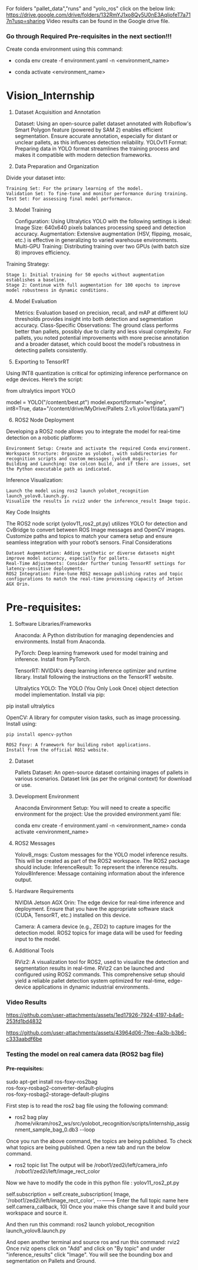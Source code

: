 For folders "pallet_data","runs" and "yolo_ros" click on the below link:
https://drive.google.com/drive/folders/132RmYJ1xo8Qy5U0nE3AqljofeT7a717n?usp=sharing
Video results can be found in the Google drive file.

### Go through Required Pre-requisites in the next section!!!

Create conda environment using this command:

- conda env create -f environment.yaml -n <environment_name>

- conda activate <environment_name>


# Vision_Internship

1. Dataset Acquisition and Annotation

    Dataset: Using an open-source pallet dataset annotated with Roboflow's Smart Polygon feature (powered by SAM 2) enables efficient segmentation. Ensure accurate annotation, especially for distant or unclear pallets, as this influences detection reliability.
    YOLOv11 Format: Preparing data in YOLO format streamlines the training process and makes it compatible with modern detection frameworks.

2. Data Preparation and Organization

Divide your dataset into:

    Training Set: For the primary learning of the model.
    Validation Set: To fine-tune and monitor performance during training.
    Test Set: For assessing final model performance.

3. Model Training

    Configuration: Using Ultralytics YOLO with the following settings is ideal:
        Image Size: 640x640 pixels balances processing speed and detection accuracy.
        Augmentation: Extensive augmentation (HSV, flipping, mosaic, etc.) is effective in generalizing to varied warehouse environments.
        Multi-GPU Training: Distributing training over two GPUs (with batch size 8) improves efficiency.

Training Strategy:

    Stage 1: Initial training for 50 epochs without augmentation establishes a baseline.
    Stage 2: Continue with full augmentation for 100 epochs to improve model robustness in dynamic conditions.

4. Model Evaluation

    Metrics: Evaluation based on precision, recall, and mAP at different IoU thresholds provides insight into both detection and segmentation accuracy.
    Class-Specific Observations:
        The ground class performs better than pallets, possibly due to clarity and less visual complexity.
        For pallets, you noted potential improvements with more precise annotation and a broader dataset, which could boost the model's robustness in detecting pallets consistently.

5. Exporting to TensorRT

Using INT8 quantization is critical for optimizing inference performance on edge devices. Here’s the script:

from ultralytics import YOLO

model = YOLO("/content/best.pt")
model.export(format="engine", int8=True, data="/content/drive/MyDrive/Pallets 2.v1i.yolov11/data.yaml")

6. ROS2 Node Deployment

Developing a ROS2 node allows you to integrate the model for real-time detection on a robotic platform:

    Environment Setup: Create and activate the required Conda environment.
    Workspace Structure: Organize as yolobot, with subdirectories for recognition scripts and custom messages (yolov8_msgs).
    Building and Launching: Use colcon build, and if there are issues, set the Python executable path as indicated.

Inference Visualization:

    Launch the model using ros2 launch yolobot_recognition launch_yolov8.launch.py.
    Visualize the results in rviz2 under the inference_result Image topic.

Key Code Insights

The ROS2 node script (yolov11_ros2_pt.py) utilizes YOLO for detection and CvBridge to convert between ROS Image messages and OpenCV images. Customize paths and topics to match your camera setup and ensure seamless integration with your robot’s sensors.
Final Considerations

    Dataset Augmentation: Adding synthetic or diverse datasets might improve model accuracy, especially for pallets.
    Real-Time Adjustments: Consider further tuning TensorRT settings for latency-sensitive deployments.
    ROS2 Integration: Fine-tune ROS2 message publishing rates and topic configurations to match the real-time processing capacity of Jetson AGX Orin.



# Pre-requisites: 

1. Software Libraries/Frameworks

    Anaconda: A Python distribution for managing dependencies and environments.
    Install from Anaconda.

    PyTorch: Deep learning framework used for model training and inference.
    Install from PyTorch.

    TensorRT: NVIDIA's deep learning inference optimizer and runtime library.
    Install following the instructions on the TensorRT website.

    Ultralytics YOLO: The YOLO (You Only Look Once) object detection model implementation.
    Install via pip:

pip install ultralytics

OpenCV: A library for computer vision tasks, such as image processing.
Install using:

    pip install opencv-python

    ROS2 Foxy: A framework for building robot applications.
    Install from the official ROS2 website.

2. Dataset

    Pallets Dataset: An open-source dataset containing images of pallets in various scenarios. Dataset link (as per the original context) for download or use.

3. Development Environment

    Anaconda Environment Setup: You will need to create a specific environment for the project:
        Use the provided environment.yaml file:

    conda env create -f environment.yaml -n <environment_name>
    conda activate <environment_name>

4. ROS2 Messages

    Yolov8_msgs: Custom messages for the YOLO model inference results. This will be created as part of the ROS2 workspace. The ROS2 package should include:
        InferenceResult: To represent the inference results.
        Yolov8Inference: Message containing information about the inference output.

5. Hardware Requirements

    NVIDIA Jetson AGX Orin: The edge device for real-time inference and deployment.
    Ensure that you have the appropriate software stack (CUDA, TensorRT, etc.) installed on this device.

    Camera: A camera device (e.g., ZED2) to capture images for the detection model. ROS2 topics for image data will be used for feeding input to the model.

6. Additional Tools

    RViz2: A visualization tool for ROS2, used to visualize the detection and segmentation results in real-time. RViz2 can be launched and configured using ROS2 commands.
   This comprehensive setup should yield a reliable pallet detection system optimized for real-time, edge-device applications in dynamic industrial environments.

### Video Results

https://github.com/user-attachments/assets/1ed17926-7924-4197-b4a6-253fd1bd4832


https://github.com/user-attachments/assets/43964d06-7fee-4a3b-b3b6-c333aabdf6be


### Testing the model on real camera data (ROS2 bag file)

#### Pre-requisites:
sudo apt-get install ros-foxy-ros2bag \
                     ros-foxy-rosbag2-converter-default-plugins \
                     ros-foxy-rosbag2-storage-default-plugins


First step is to read the ros2 bag file using the following command:
- ros2 bag play /home/vikram/ros2_ws/src/yolobot_recognition/scripts/internship_assignment_sample_bag_0.db3  --loop
  
Once you run the above command, the topics are being published. To check what topics are being published. Open a new tab and run the below command.

- ros2 topic list
The output will be
/robot1/zed2i/left/camera_info
/robot1/zed2i/left/image_rect_color

Now we have to modify the code in this python file :
yolov11_ros2_pt.py

self.subscription = self.create_subscription(
            Image,
            '/robot1/zed2i/left/image_rect_color',  -----> Enter the full topic name here
            self.camera_callback,
            10)
Once you make this change save it and build your workspace and source it. 

And then run this command:
ros2 launch yolobot_recognition launch_yolov8.launch.py

And open another terminal and source ros and run this command:
rviz2
Once rviz opens click on "Add" and click on "By topic" and under "inference_results" click "Image". You will see the bounding box and segmentation on Pallets and Ground. 






